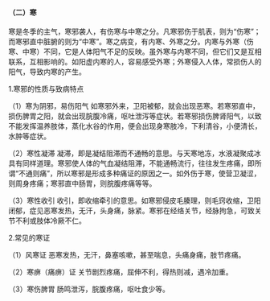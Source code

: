#### （二）寒

寒是冬季的主气，寒邪袭人，有伤寒与中寒之分。凡寒邪伤于肌表，则为“伤寒”；而寒邪直中脏腑的则为“中寒”。寒之病变，有内寒、外寒之分。内寒与外寒（伤寒、中寒）不同，它是人体阳气不足的反映。虽外寒与内寒不同，但它们又是互相联系，互相影响的。如阳虚内寒的人，容易感受外寒；外寒侵入人体，常损伤人的阳气，导致内寒的产生。

1.寒邪的性质与致病特点

（1）寒为阴邪，易伤阳气  如寒邪外来，卫阳被郁，就会出现恶寒。若寒邪直中，损伤脾胃之阳，就会出现脘腹冷痛，呕吐泄泻等症状。若寒邪损伤脾肾阳气，以致不能发挥温养肢体，蒸化水谷的作用，便会出现身寒肢冷，下利清谷，小便清长，水肿等症状。

（2）寒性凝滞  凝滞，即是凝结阻滞而不通畅的意思。与天寒地冻，水液凝聚成冰具有同样道理。寒邪使人体的气血凝结阻滞，不能通畅流行，往往发生疼痛，即所谓“不通则痛”，所以寒邪是形成多种痛证的原因之一。如外伤于寒，使营卫凝涩，则周身疼痛；寒邪直中肠胃，则脘腹疼痛等等。

（3）寒性收引  收引，即收缩牵引的意思。如寒邪侵皮毛腠理，则毛窍收缩，卫阳闭郁，症见恶寒发热，无汗，头身痛，脉紧。寒邪在经络关节，经脉拘急，可致关节不利或肢体冷厥不仁。

2.常见的寒证

（1）风寒证  恶寒发热，无汗，鼻塞咳嗽，甚至喘息，头痛身痛，肢节疼痛。

（2）寒痹（痛痹）证  关节剧烈疼痛，屈伸不利，得热则减，遇冷加重。

（3）寒伤脾胃  肠鸣泄泻，脘腹疼痛，呕吐食少等。
